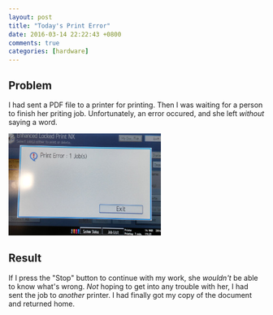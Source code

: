 ```yaml
---
layout: post
title: "Today's Print Error"
date: 2016-03-14 22:22:43 +0800
comments: true
categories: [hardware]
---
```


Problem
---

I had sent a PDF file to a printer for printing.  Then I was waiting
for a person to finish her priting job.  Unfortunately, an error
occured, and she left *without* saying a word.

<picture class="fancybox" title="A Print Error">
  <source srcset="/images/posts/PrinterError/20160314-191831-HDR.jpg"
    media="(min-width: 2800px)"></source>
  <img alt="A Print Error" width="300"
    src="/images/posts/PrinterError/20160314-191831s.jpg" />
</picture>

Result
---

If I press the "Stop" button to continue with my work, she *wouldn't*
be able to know what's wrong.  *Not* hoping to get into any trouble
with her, I had sent the job to *another* printer.  I had finally got
my copy of the document and returned home.
